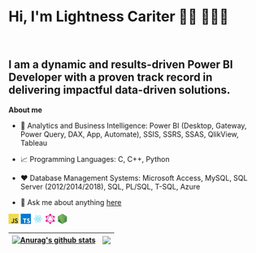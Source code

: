 <!-- - 👋Hi, I’m @Lightness 👋
- 👀 I’m interested in Data analysis, BI, and Data visualization.
- 🌱 I’m proficient in Advanced DAX functions, Python for data analysis, and Azure cloud solutions.
- 🌱 I’m currently learning Microsoft Dynamics 365 data integration to strengthen my business intelligence and automation.
- 💞️ I’m looking to collaborate on: Data analysis projects, dashboard creation, and automation workflows using Power BI, SQL, and Python.
- 📫 How to reach me:
- 📧 CartierLightnesss@gmail.com
- 📱 LinkedIn
- 🌐 Website
- 😄 Pronouns: She/Her
- ⚡ Fun fact: I love traveling, cooking new recipes, and exploring different cultures through food and stories. -->


<!---
Lightness24/Lightness24 is a ✨ special ✨ repository because its `README.md` (this file) appears on your GitHub profile.
You can click the Preview link to take a look at your changes.
--->

<!-- "Hero" Header -->

# Hi, I'm Lightness Cariter 👋🏾 👩🏾‍💻


<br />

## I am a dynamic and results-driven Power BI Developer with a proven track record in delivering impactful data-driven solutions.

**About me**

- 💼 Analytics and Business Intelligence: Power BI (Desktop, Gateway, Power Query, DAX, App, Automate), SSIS, SSRS, SSAS, QlikView, Tableau

- 📈 Programming Languages: C, C++, Python

- ❤️ Database Management Systems: Microsoft Access, MySQL, SQL Server (2012/2014/2018), SQL, PL/SQL, T-SQL, Azure

- 💬 Ask me about anything [here](https://ligntness-cartier.vercel.app/)

<code><img height="20" alt="javascript" src="https://raw.githubusercontent.com/github/explore/80688e429a7d4ef2fca1e82350fe8e3517d3494d/topics/javascript/javascript.png"></code>
<code><img height="20" alt="typescript" src="https://raw.githubusercontent.com/github/explore/80688e429a7d4ef2fca1e82350fe8e3517d3494d/topics/typescript/typescript.png"></code>
<code><img height="20" alt="react" src="https://raw.githubusercontent.com/github/explore/80688e429a7d4ef2fca1e82350fe8e3517d3494d/topics/react/react.png"></code>
<code><img height="20" alt="graphql" src="https://raw.githubusercontent.com/github/explore/5c058a388828bb5fde0bcafd4bc867b5bb3f26f3/topics/graphql/graphql.png"></code>
<code><img height="20" alt="nodejs" src="https://raw.githubusercontent.com/github/explore/80688e429a7d4ef2fca1e82350fe8e3517d3494d/topics/nodejs/nodejs.png"></code>    


| <a href="https://github.com/Lightness24/github-readme-stats"><img align="center" src="https://github-readme-stats.vercel.app/api?username=Lightness24&show_icons=true&include_all_commits=true&theme=buefy&hide_border=true" alt="Anurag's github stats" /></a> | <a href="https://github.com/Lightness24/github-readme-stats"><img align="center" src="https://github-readme-stats.vercel.app/api/top-langs/?username=Lightness24&layout=compact&theme=buefy&hide_border=true" /></a> |
| ------------- | ------------- |

